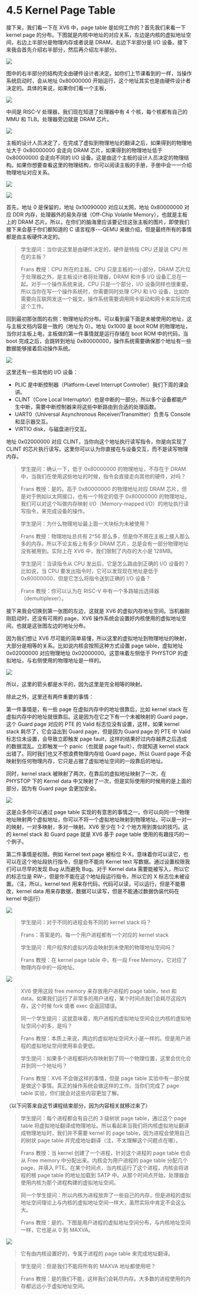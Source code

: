 # 4.5 Kernel Page Table

接下来，我们看一下在 XV6 中，page table 是如何工作的？首先我们来看一下 kernel page 的分布。下图就是内核中地址的对应关系，左边是内核的虚拟地址空间，右边上半部分是物理内存或者说是 DRAM，右边下半部分是 I/O 设备。接下来我会首先介绍右半部分，然后再介绍左半部分。

![](<../assets/image (345).png>)

图中的右半部分的结构完全由硬件设计者决定。如你们上节课看到的一样，当操作系统启动时，会从地址 0x80000000 开始运行，这个地址其实也是由硬件设计者决定的。具体的来说，如果你们看一个主板，

![](<../assets/image (238).png>)

中间是 RISC-V 处理器，我们现在知道了处理器中有 4 个核，每个核都有自己的 MMU 和 TLB。处理器旁边就是 DRAM 芯片。

![](<../assets/image (404).png>)

主板的设计人员决定了，在完成了虚拟到物理地址的翻译之后，如果得到的物理地址大于 0x80000000 会走向 DRAM 芯片，如果得到的物理地址低于 0x80000000 会走向不同的 I/O 设备。这是由这个主板的设计人员决定的物理结构。如果你想要查看这里的物理结构，你可以阅读主板的手册，手册中会一一介绍物理地址对应关系。

![](<../assets/image (244).png>)

![](<../assets/image (192).png>)

首先，地址 0 是保留的，地址 0x10090000 对应以太网，地址 0x80000000 对应 DDR 内存，处理器外的易失存储（Off-Chip Volatile Memory），也就是主板上的 DRAM 芯片。所以，在你们的脑海里应该要记住这张主板的图片，即使我们接下来会基于你们都知道的 C 语言程序---QEMU 来做介绍，但是最终所有的事情都是由主板硬件决定的。

> 学生提问：当你说这里是由硬件决定的，硬件是特指 CPU 还是说 CPU 所在的主板？
>
> Frans 教授：CPU 所在的主板。CPU 只是主板的一小部分，DRAM 芯片位于处理器之外。是主板设计者将处理器，DRAM 和许多 I/O 设备汇总在一起。对于一个操作系统来说，CPU 只是一个部分，I/O 设备同样也很重要。所以当你在写一个操作系统时，你需要同时处理 CPU 和 I/O 设备，比如你需要向互联网发送一个报文，操作系统需要调用网卡驱动和网卡来实际完成这个工作。

回到最初那张图的右侧：物理地址的分布。可以看到最下面是未被使用的地址，这与主板文档内容是一致的（地址为 0）。地址 0x1000 是 boot ROM 的物理地址，当你对主板上电，主板做的第一件事情就是运行存储在 boot ROM 中的代码，当 boot 完成之后，会跳转到地址 0x80000000，操作系统需要确保那个地址有一些数据能够接着启动操作系统。

![](<../assets/image (205).png>)

这里还有一些其他的 I/O 设备：

- PLIC 是中断控制器（Platform-Level Interrupt Controller）我们下周的课会讲。
- CLINT（Core Local Interruptor）也是中断的一部分。所以多个设备都能产生中断，需要中断控制器来将这些中断路由到合适的处理函数。
- UART0（Universal Asynchronous Receiver/Transmitter）负责与 Console 和显示器交互。
- VIRTIO disk，与磁盘进行交互。

地址 0x02000000 对应 CLINT，当你向这个地址执行读写指令，你是向实现了 CLINT 的芯片执行读写。这里你可以认为你直接在与设备交互，而不是读写物理内存。

> 学生提问：确认一下，低于 0x80000000 的物理地址，不存在于 DRAM 中，当我们在使用这些地址的时候，指令会直接走向其他的硬件，对吗？
>
> Frans 教授：是的。高于 0x80000000 的物理地址对应 DRAM 芯片，但是对于例如以太网接口，也有一个特定的低于 0x80000000 的物理地址，我们可以对这个叫做内存映射 I/O（Memory-mapped I/O）的地址执行读写指令，来完成设备的操作。
>
> &#x20;学生提问：为什么物理地址最上面一大块标为未被使用？
>
> Frans 教授：物理地址总共有 2^56 那么多，但是你不用在主板上接入那么多的内存。所以不论主板上有多少 DRAM 芯片，总是会有一部分物理地址没有被用到。实际上在 XV6 中，我们限制了内存的大小是 128MB。
>
> 学生提问：当读指令从 CPU 发出后，它是怎么路由到正确的 I/O 设备的？比如说，当 CPU 要发出指令时，它可以发现现在地址是低于 0x80000000，但是它怎么将指令送到正确的 I/O 设备？
>
> Frans 教授：你可以认为在 RISC-V 中有一个多路输出选择器（demultiplexer）。

接下来我会切换到第一张图的左边，这就是 XV6 的虚拟内存地址空间。当机器刚刚启动时，还没有可用的 page，XV6 操作系统会设置好内核使用的虚拟地址空间，也就是这张图左边的地址分布。

因为我们想让 XV6 尽可能的简单易懂，所以这里的虚拟地址到物理地址的映射，大部分是相等的关系。比如说内核会按照这种方式设置 page table，虚拟地址 0x02000000 对应物理地址 0x02000000。这意味着左侧低于 PHYSTOP 的虚拟地址，与右侧使用的物理地址是一样的。

![](<../assets/image (354).png>)

所以，这里的箭头都是水平的，因为这里是完全相等的映射。

除此之外，这里还有两件重要的事情：

第一件事情是，有一些 page 在虚拟内存中的地址很靠后，比如 kernel stack 在虚拟内存中的地址就很靠后。这是因为在它之下有一个未被映射的 Guard page，这个 Guard page 对应的 PTE 的 Valid 标志位没有设置，这样，如果 kernel stack 耗尽了，它会溢出到 Guard page，但是因为 Guard page 的 PTE 中 Valid 标志位未设置，会导致立即触发 page fault，这样的结果好过内存越界之后造成的数据混乱。立即触发一个 panic（也就是 page fault），你就知道 kernel stack 出错了。同时我们也又不想浪费物理内存给 Guard page，所以 Guard page 不会映射到任何物理内存，它只是占据了虚拟地址空间的一段靠后的地址。

同时，kernel stack 被映射了两次，在靠后的虚拟地址映射了一次，在 PHYSTOP 下的 Kernel data 中又映射了一次，但是实际使用的时候用的是上面的部分，因为有 Guard page 会更加安全。

![](<../assets/image (258).png>)

这是众多你可以通过 page table 实现的有意思的事情之一。你可以向同一个物理地址映射两个虚拟地址，你可以不将一个虚拟地址映射到物理地址。可以是一对一的映射，一对多映射，多对一映射。XV6 至少在 1-2 个地方用到类似的技巧。这的 kernel stack 和 Guard page 就是 XV6 基于 page table 使用的有趣技巧的一个例子。

第二件事情是权限。例如 Kernel text page 被标位 R-X，意味着你可以读它，也可以在这个地址段执行指令，但是你不能向 Kernel text 写数据。通过设置权限我们可以尽早的发现 Bug 从而避免 Bug。对于 Kernel data 需要能被写入，所以它的标志位是 RW-，但是你不能在这个地址段运行指令，所以它的 X 标志位未被设置。（注，所以，kernel text 用来存代码，代码可以读，可以运行，但是不能篡改，kernel data 用来存数据，数据可以读写，但是不能通过数据伪装代码在 kernel 中运行）

![](<../assets/image (260).png>)

> 学生提问：对于不同的进程会有不同的 kernel stack 吗？
>
> Frans：答案是的。每一个用户进程都有一个对应的 kernel stack
>
> 学生提问：用户程序的虚拟内存会映射到未使用的物理地址空间吗？
>
> Frans 教授：在 kernel page table 中，有一段 Free Memory，它对应了物理内存中的一段地址。

![](<../assets/image (246).png>)

> XV6 使用这段 free memory 来存放用户进程的 page table，text 和 data。如果我们运行了非常多的用户进程，某个时间点我们会耗尽这段内存，这个时候 fork 或者 exec 会返回错误。
>
> 同一个学生提问：这就意味着，用户进程的虚拟地址空间会比内核的虚拟地址空间小的多，是吗？
>
> Frans 教授：本质上来说，两边的虚拟地址空间大小是一样的。但是用户进程的虚拟地址空间使用率会更低。
>
> 学生提问：如果多个进程都将内存映射到了同一个物理位置，这里会优化合并到同一个地址吗？
>
> Frans 教授：XV6 不会做这样的事情，但是 page table 实验中有一部分就是做这个事情。真正的操作系统会做这样的工作。当你们完成了 page table 实验，你们就会对这些内容更加了解。

（以下问答来自这节课程结束部分，因为内容相关就移过来了）

> 学生提问：每个进程都会有自己的 3 级树状 page table，通过这个 page table 将虚拟地址翻译成物理地址。所以看起来当我们将内核虚拟地址翻译成物理地址时，我们并不需要 kernel 的 page table，因为进程会使用自己的树状 page table 并完成地址翻译（注，不太理解这个问题点在哪）。
>
> Frans 教授：当 kernel 创建了一个进程，针对这个进程的 page table 也会从 Free memory 中分配出来。内核会为用户进程的 page table 分配几个 page，并填入 PTE。在某个时间点，当内核运行了这个进程，内核会将进程的根 page table 的地址加载到 SATP 中。从那个时间点开始，处理器会使用内核为那个进程构建的虚拟地址空间。
>
> 同一个学生提问：所以内核为进程放弃了一些自己的内存，但是进程的虚拟地址空间理论上与内核的虚拟地址空间一样大，虽然实际中肯定不会这么大。
>
> Frans 教授：是的，下图是用户进程的虚拟地址空间分布，与内核地址空间一样，它也是从 0 到 MAXVA。

![](<../assets/image (211).png>)

> 它有由内核设置好的，专属于进程的 page table 来完成地址翻译。

> 学生提问：但是我们不能将所有的 MAXVA 地址都使用吧？
>
> Frans 教授：是的我们不能，这样我们会耗尽内存。大多数的进程使用的内存都远远小于虚拟地址空间。
